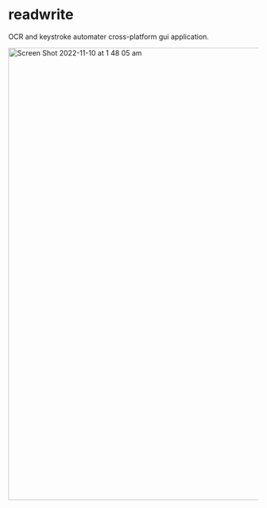 # readwrite
OCR and keystroke automater cross-platform gui application.

<img width="912" alt="Screen Shot 2022-11-10 at 1 48 05 am" src="https://user-images.githubusercontent.com/16096583/200861522-f0dbbfff-3b03-41ca-9121-e5cd52310c05.png">
